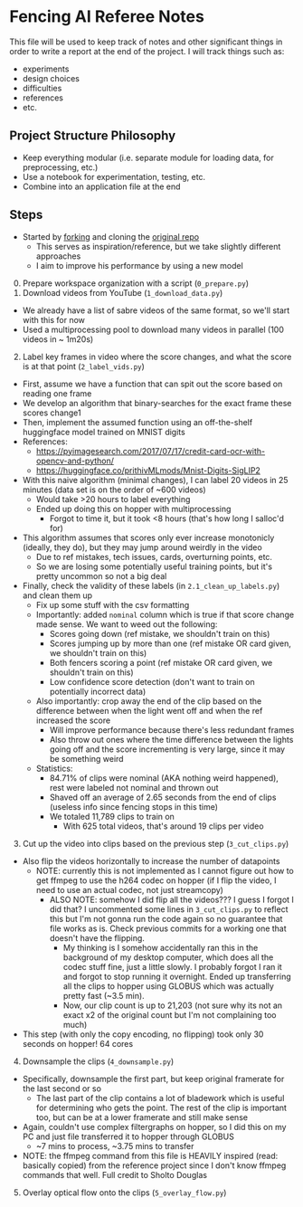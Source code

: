# Fencing AI Referee Notes

This file will be used to keep track of notes and other significant things in order to write a report at the end of the project.
I will track things such as:
* experiments
* design choices
* difficulties
* references
* etc.

## Project Structure Philosophy
* Keep everything modular (i.e. separate module for loading data, for preprocessing, etc.)
* Use a notebook for experimentation, testing, etc.
* Combine into an application file at the end

## Steps
* Started by [forking](https://github.com/Nick0915/FencingAIRef) and cloning the [original repo](https://github.com/sholtodouglas/fencing-AI)
  * This serves as inspiration/reference, but we take slightly different approaches
  * I aim to improve his performance by using a new model

0) Prepare workspace organization with a script (`0_prepare.py`)
1) Download videos from YouTube (`1_download_data.py`)
  * We already have a list of sabre videos of the same format, so we'll start with this for now
  * Used a multiprocessing pool to download many videos in parallel (100 videos in ~ 1m20s)
2) Label key frames in video where the score changes, and what the score is at that point (`2_label_vids.py`)
  * First, assume we have a function that can spit out the score based on reading one frame
  * We develop an algorithm that binary-searches for the exact frame these scores change1
  * Then, implement the assumed function using an off-the-shelf huggingface model trained on MNIST digits
  * References:
    * https://pyimagesearch.com/2017/07/17/credit-card-ocr-with-opencv-and-python/
    * https://huggingface.co/prithivMLmods/Mnist-Digits-SigLIP2
  * With this naive algorithm (minimal changes), I can label 20 videos in 25 minutes (data set is on the order of ~600 videos)
    * Would take >20 hours to label everything
    * Ended up doing this on hopper with multiprocessing
      * Forgot to time it, but it took <8 hours (that's how long I salloc'd for)
  * This algorithm assumes that scores only ever increase monotonicly (ideally, they do), but they may jump around weirdly in the video
    * Due to ref mistakes, tech issues, cards, overturning points, etc.
    * So we are losing some potentially useful training points, but it's pretty uncommon so not a big deal
  * Finally, check the validity of these labels (in `2.1_clean_up_labels.py`) and clean them up
    * Fix up some stuff with the csv formatting
    * Importantly: added `nominal` column which is true if that score change made sense. We want to weed out the following:
      * Scores going down (ref mistake, we shouldn't train on this)
      * Scores jumping up by more than one (ref mistake OR card given, we shouldn't train on this)
      * Both fencers scoring a point (ref mistake OR card given, we shouldn't train on this)
      * Low confidence score detection (don't want to train on potentially incorrect data)
    * Also importantly: crop away the end of the clip based on the difference between when the light went off and when the ref increased the score
      * Will improve performance because there's less redundant frames
      * Also throw out ones where the time difference between the lights going off and the score incrementing is very large, since it may be something weird
    * Statistics:
      * 84.71% of clips were nominal (AKA nothing weird happened), rest were labeled not nominal and thrown out
      * Shaved off an average of 2.65 seconds from the end of clips (useless info since fencing stops in this time)
      * We totaled 11,789 clips to train on
        * With 625 total videos, that's around 19 clips per video
3) Cut up the video into clips based on the previous step (`3_cut_clips.py`)
  * Also flip the videos horizontally to increase the number of datapoints
    * NOTE: currently this is not implemented as I cannot figure out how to get ffmpeg to use the h264 codec on hopper (if I flip the video, I need to use an actual codec, not just streamcopy)
      * ALSO NOTE: somehow I did flip all the videos??? I guess I forgot I did that?
        I uncommented some lines in `3_cut_clips.py` to reflect this but I'm not gonna run the code again so no guarantee that file works as is. Check previous commits for a working one that doesn't have the flipping.
        * My thinking is I somehow accidentally ran this in the background of my desktop computer, which does all the codec stuff fine, just a little slowly. I probably forgot I ran it and forgot to stop running it overnight. Ended up transferring all the clips to hopper using GLOBUS which was actually pretty fast (~3.5 min).
        * Now, our clip count is up to 21,203 (not sure why its not an exact x2 of the original count but I'm not complaining too much)
  * This step (with only the copy encoding, no flipping) took only 30 seconds on hopper! 64 cores
4) Downsample the clips (`4_downsample.py`)
  * Specifically, downsample the first part, but keep original framerate for the last second or so
    * The last part of the clip contains a lot of bladework which is useful for determining who gets the point.
    The rest of the clip is important too, but can be at a lower framerate and still make sense
  * Again, couldn't use complex filtergraphs on hopper, so I did this on my PC and just file transferred it to hopper through GLOBUS
    * ~7 mins to process, ~3.75 mins to transfer
  * NOTE: the ffmpeg command from this file is HEAVILY inspired (read: basically copied) from the reference project since I don't know ffmpeg commands that well. Full credit to Sholto Douglas
5) Overlay optical flow onto the clips (`5_overlay_flow.py`)